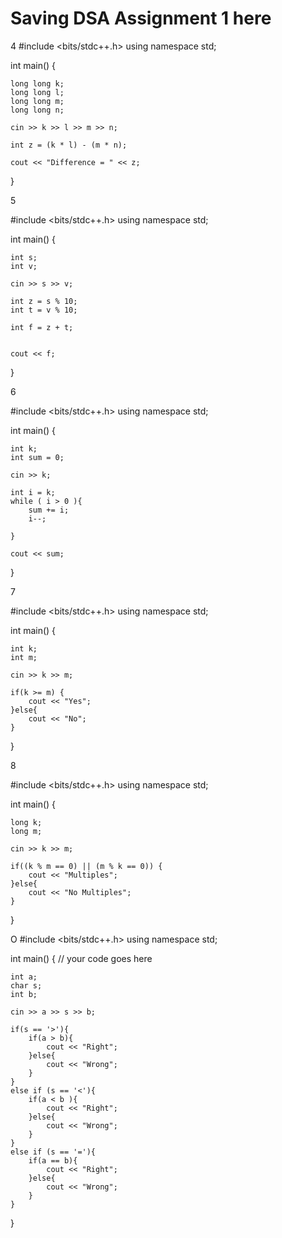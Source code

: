 # Saving DSA Assignment 1 here 

4
#include <bits/stdc++.h>
using namespace std;

int main() {
	
	long long k;
	long long l;
	long long m;
	long long n; 
	
	cin >> k >> l >> m >> n;
	
	int z = (k * l) - (m * n);
	
	cout << "Difference = " << z;
} 

5

#include <bits/stdc++.h>
using namespace std;

int main() {
	
	int s;
	int v;
	
	cin >> s >> v;
	
	int z = s % 10;
	int t = v % 10;
	
	int f = z + t;
	
	
	cout << f;
	
	
} 

6

#include <bits/stdc++.h>
using namespace std;

int main() {
	
	int k;
	int sum = 0;
	
	cin >> k;
	
	int i = k;
	while ( i > 0 ){
	    sum += i;
	    i--;
	   
	}
	
	cout << sum;
	
	
} 

7

#include <bits/stdc++.h>
using namespace std;

int main() {
    
    int k;
    int m;
    
    cin >> k >> m;
    
    if(k >= m) {
        cout << "Yes";
    }else{
        cout << "No";
    }
} 

8

#include <bits/stdc++.h>
using namespace std;

int main() {
    
    long k;
    long m;
    
    cin >> k >> m;
    
    if((k % m == 0) || (m % k == 0)) {
        cout << "Multiples";
    }else{
        cout << "No Multiples";
    }
} 

O
#include <bits/stdc++.h>
using namespace std;

int main() {
	// your code goes here
	
	int a;
	char s;
	int b;
	
	cin >> a >> s >> b;
	
	if(s == '>'){
	    if(a > b){
	        cout << "Right";
	    }else{
	        cout << "Wrong";
	    }
	}
	else if (s == '<'){
	    if(a < b ){
	        cout << "Right";
	    }else{
	        cout << "Wrong";
	    }
	}
	else if (s == '='){
	    if(a == b){
	        cout << "Right";
	    }else{
	        cout << "Wrong";
	    }
	}
}



